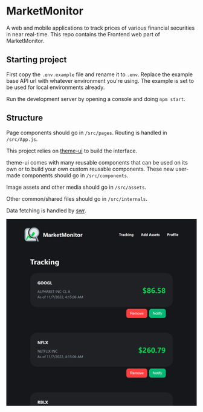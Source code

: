 # MarketMonitor

A web and mobile applications to track prices of various financial securities in near real-time. This repo contains the Frontend web part of MarketMonitor.

## Starting project

First copy the `.env.example` file and rename it to `.env`. Replace the example base API url with whatever environment you're using. The example is set to be used for local environments already.

Run the development server by opening a console and doing `npm start`.

## Structure

Page components should go in `/src/pages`. Routing is handled in `/src/App.js`.

This project relies on [theme-ui](https://theme-ui.com/) to build the interface.

theme-ui comes with many reusable components that can be used on its own or to build your own custom reusable components. These new user-made components should go in `/src/components`.

Image assets and other media should go in `/src/assets`.

Other common/shared files should go in `/src/internals`.

Data fetching is handled by [swr](https://swr.vercel.app/).

![screenshot](./src/assets/screenshot.png)
